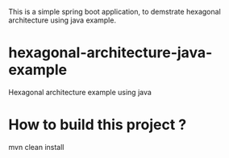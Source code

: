 This is a simple spring boot application, to demstrate hexagonal architecture using java example.
# hexagonal-architecture-java-example
Hexagonal architecture example using java

# How to build this project ?
mvn clean install
